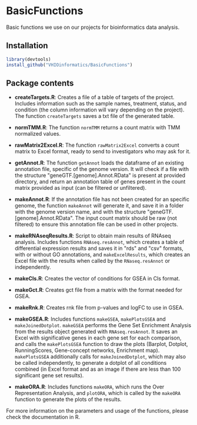 # BasicFunctions
Basic functions we use on our projects for bioinformatics data analysis.

## Installation

```r
library(devtools)
install_github("VHIOinformatics/BasicFunctions")
```

## Package contents

* **createTargets.R**: Creates a file of a table of targets of the project. Includes information such as the sample names, treatment, status, and condition (the column information will vary depending on the project). The function `createTargets` saves a txt file of the generated table.

* **normTMM.R**: The function `normTMM` returns a count matrix with TMM normalized values.

* **rawMatrix2Excel.R**: The function `rawMatrix2Excel` converts a count matrix to Excel format, ready to send to investigators who may ask for it.   

* **getAnnot.R**: The function `getAnnot` loads the dataframe of an existing annotation file, specific of the genome version. It will check if a file with the structure "geneGTF.[genome].Annot.RData" is present at provided directory, and return an annotation table of genes present in the count matrix provided as input (can be filtered or unfiltered).

* **makeAnnot.R**: If the annotation file has not been created for an specific genome, the function `makeAnnot` will generate it, and save it in a folder with the genome version name, and with the structure "geneGTF.[genome].Annot.RData". The input count matrix should be raw (not filtered) to ensure this annotation file can be used in other projects.

* **makeRNAseqResults.R**: Script to obtain main results of RNAseq analysis. Includes functions `RNAseq.resAnnot`, which creates a table of differential expression results and saves it in "rds" and "csv" formats, with or without GO annotations, and `makeExcelResults`, which creates an Excel file with the results when called by the `RNaseq.resAnnot` or independently.

* **makeCls.R**: Creates the vector of conditions for GSEA in Cls format.

* **makeGct.R**: Creates gct file from a matrix with the format needed for GSEA.

* **makeRnk.R**: Creates rnk file from p-values and logFC to use in GSEA.

* **makeGSEA.R**: Includes functions `makeGSEA`, `makePlotsGSEA` and `makeJoinedDotplot`. `makeGSEA` performs the Gene Set Enrichment Analysis from the results object generated with `RNAseq.resAnnot`. It saves an Excel with significative genes in each gene set for each comparison, and calls the `makePlotsGSEA` function to draw the plots (Barplot, Dotplot, RunningScores, Gene-concept networks, Enrichment map). `makePlotsGSEA` additionally calls for `makeJoinedDotplot`, which may also be called independently, to generate a dotplot of all conditions combined (in Excel format and as an image if there are less than 100 significant gene set results).

* **makeORA.R**: Includes functions `makeORA`, which runs the Over Representation Analysis, and `plotORA`, which is called by the `makeORA` function to generate the plots of the results.

For more information on the parameters and usage of the functions, please check the documentation in R. 
